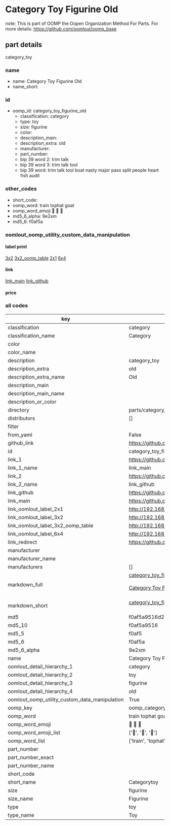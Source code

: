 # Category Toy Figurine Old  

note: This is part of OOMP the Oopen Organization Method For Parts. For more details: https://github.com/oomlout/oomp_base

##  part details
  



category_toy



### name
* name: Category Toy Figurine Old
* name_short: 
### id
* oomp_id: category_toy_figurine_old
  * classification: category
  * type: toy
  * size: figurine
  * color: 
  * description_main: 
  * description_extra: old
  * manufacturer: 
  * part_number: 
  * bip 39 word 2: trim talk
  * bip 39 word 3: trim talk tool
  * bip 39 word: trim talk tool boat nasty major pass split people heart fish audit

### other_codes
* short_code: 
* oomp_word: train tophat goat
* oomp_word_emoji :train: :tophat: :goat:
* md5_6_alpha: 9e2xm
* md5_6: f0af5a






### oomlout_oomp_utility_custom_data_manipulation
#### label print
[3x2](http://192.168.1.245:1112/?label=oomp%209e2xm)
[3x2_oomp_table](http://192.168.1.108:1112/?label=oomp%209e2xm)
[2x1](http://192.168.1.242:1112/?label=oomp%209e2xm)
[6x4](http://192.168.1.55:1112/?label=oomp%209e2xm)    

#### link

[link_main](https://github.com/oomlout/oomlout_oomp_version_1_messy/tree/main/parts/category_toy_figurine_old) [link_github](https://github.com/oomlout/oomlout_oomp_version_1_messy/tree/main/parts/category_toy_figurine_old)                             

#### price







### all codes 
| key | value |  
| --- | --- |  
| classification | category |  
| classification_name | Category |  
| color |  |  
| color_name |  |  
| description | category_toy |  
| description_extra | old |  
| description_extra_name | Old |  
| description_main |  |  
| description_main_name |  |  
| description_or_color |   |  
| directory | parts/category_toy_figurine_old |  
| distributors | [] |  
| filter |  |  
| from_yaml | False |  
| github_link | https://github.com/oomlout/oomlout_oomp_part_src/tree/main/parts/category_toy_figurine_old |  
| id | category_toy_figurine_old |  
| link_1 | https://github.com/oomlout/oomlout_oomp_version_1_messy/tree/main/parts/category_toy_figurine_old |  
| link_1_name | link_main |  
| link_2 | https://github.com/oomlout/oomlout_oomp_version_1_messy/tree/main/parts/category_toy_figurine_old |  
| link_2_name | link_github |  
| link_github | https://github.com/oomlout/oomlout_oomp_version_1_messy/tree/main/parts/category_toy_figurine_old |  
| link_main | https://github.com/oomlout/oomlout_oomp_version_1_messy/tree/main/parts/category_toy_figurine_old |  
| link_oomlout_label_2x1 | http://192.168.1.242:1112/?label=oomp%209e2xm |  
| link_oomlout_label_3x2 | http://192.168.1.245:1112/?label=oomp%209e2xm |  
| link_oomlout_label_3x2_oomp_table | http://192.168.1.108:1112/?label=oomp%209e2xm |  
| link_oomlout_label_6x4 | http://192.168.1.55:1112/?label=oomp%209e2xm |  
| link_redirect | https://github.com/oomlout/oomlout_oomp_version_1_messy/tree/main/parts/category_toy_figurine_old |  
| manufacturer |  |  
| manufacturer_name |  |  
| manufacturers | [] |  
| markdown_full | [category_toy_figurine_old](none)<br>[](none)<br>[Category Toy Figurine Old](none)<br><br> |  
| markdown_short | [category_toy_figurine_old](none)<br><br> |  
| md5 | f0af5a9516d2341619c9918dc9776745 |  
| md5_10 | f0af5a9516 |  
| md5_5 | f0af5 |  
| md5_6 | f0af5a |  
| md5_6_alpha | 9e2xm |  
| name | Category Toy Figurine Old |  
| oomlout_detail_hierarchy_1 | category |  
| oomlout_detail_hierarchy_2 | toy |  
| oomlout_detail_hierarchy_3 | figurine |  
| oomlout_detail_hierarchy_4 | old |  
| oomlout_oomp_utility_custom_data_manipulation | True |  
| oomp_key | oomp_category_toy_figurine_old |  
| oomp_word | train tophat goat |  
| oomp_word_emoji | :train: :tophat: :goat: |  
| oomp_word_emoji_list | [':train:', ':tophat:', ':goat:'] |  
| oomp_word_list | ['train', 'tophat', 'goat'] |  
| part_number |  |  
| part_number_exact |  |  
| part_number_name |  |  
| short_code |  |  
| short_name | Categorytoy |  
| size | figurine |  
| size_name | Figurine |  
| type | toy |  
| type_name | Toy |  
